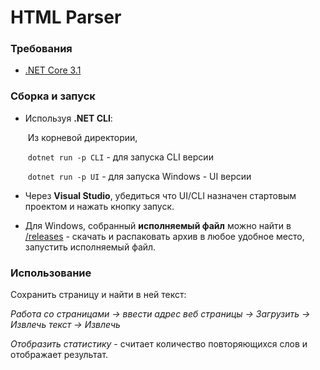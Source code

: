 # HTML Parser

###  Требования

- [.NET Core 3.1](https://dotnet.microsoft.com/download/dotnet-core/3.1)

### Сборка и запуск

- Используя **.NET CLI**:

  ​   Из корневой директории, 

  ​     `dotnet run -p CLI`  - для запуска CLI версии

  ​     `dotnet run -p UI` - для запуска Windows - UI версии 

- Через **Visual Studio**, убедиться что UI/CLI назначен стартовым проектом и нажать кнопку запуск.

- Для Windows, собранный **исполняемый файл** можно найти в [/releases](https://github.com/MilkyAomiki/html-parser/releases) - скачать и распаковать архив в любое удобное место, запустить исполняемый  файл.


### Использование

Сохранить страницу и найти в ней текст:

*Работа со страницами -> ввести адрес веб страницы ->  Загрузить -> Извлечь текст -> Извлечь*

*Отобразить статистику* - считает количество повторяющихся слов и отображает результат.
